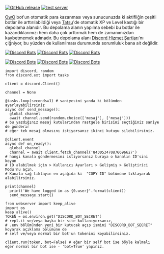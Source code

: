 [![GitHub release](https://img.shields.io/github/release/zenithtea/owo.svg)](https://github.com/zenithtea/owo/releases/latest)
[![test server](https://discordapp.com/api/guilds/841966583932256266/widget.png?style=shield)](https://discord.gg/ppu7afZhDZ)

[OwO](https://github.com/ChristopherBThai/Discord-OwO-Bot) bot'un otomatik para kazanması veya sunucunuzda ki aktifliğin çeşitli botlar ile arttırılabildiği veya [Tatsu](https://tatsu.gg)'de otomatik XP ve Level kastığı bir depolama alanıdır. Bu depolama alanın yapılma sebebi bu botlar ile kazandıklarımızı hem daha çok arttırmak hem de zamanımızdan kaybetmemek adınadır. Bu depolama alanı [Discord Hizmet Şartları](https://discord.com/terms)'nı çiğniyor, bu yüzden de kullanılması durumunda sorumluluk bana ait değildir.

[![Discord Bots](https://discordbots.org/api/widget/status/408785106942164992.svg)](https://discordbots.org/bot/408785106942164992)  [![Discord Bots](https://discordbots.org/api/widget/servers/408785106942164992.svg)](https://discordbots.org/bot/408785106942164992)  [![Discord Bots](https://discordbots.org/api/widget/lib/408785106942164992.svg)](https://discordbots.org/bot/408785106942164992)

[![Discord Bots](https://discordbots.org/api/widget/status/172002275412279296.svg)](https://discordbots.org/bot/172002275412279296)  [![Discord Bots](https://discordbots.org/api/widget/servers/172002275412279296.svg)](https://discordbots.org/bot/172002275412279296)  [![Discord Bots](https://discordbots.org/api/widget/lib/172002275412279296.svg)](https://discordbots.org/bot/172002275412279296)

```
import discord, random
from discord.ext import tasks

client = discord.Client()

channel = None

@tasks.loop(seconds=1) # saniyesini yanda ki bölümden ayarlayabilirsiniz
async def send_message():
  global channel
  await channel.send(random.choice(['mesaj'], ['mesaj']))
# bu yazdığınız mesaj kutularından rastgele birisini seçtiğiniz saniye de gönderir
# eğer tek mesaj olmasını istiyorsanız ikinci kutuyu silebilirsiniz.

@client.event
async def on_ready():
  global channel
  channel = await client.fetch_channel('843053470876696627')
# hangi kanala göndermesini istiyorsanız buraya o kanalın ID'sini koyun
# ID alabilmek için > Kullanıcı Ayarları > Gelişmiş > Geliştirici Modu'nu açın. 
# Kanala sağ tıklayın en aşağıda ki  "COPY ID" bölümüne tıklayarak alabilirsiniz.
  
print(channel)
  print('We have logged in as {0.user}'.format(client))
  send_message.start()

from webserver import keep_alive
import os
keep_alive()
TOKEN = os.environ.get("DISCORD_BOT_SECRET") 
# repl.it ve/veya başka bir site kullanıyorsanız, 
# .env bölümünden yeni bir kutucak açıp ismini "DISCORD_BOT_SECRET" koyarak açıklama bölümüne de 
# self ve/veya normal bir bot'un tokenini koyabilirsiniz.

client.run(token, bot=False) # eğer bir self bot ise böyle kalmalı eğer normal bir bot ise - 'bot=True' yapınız.
```
